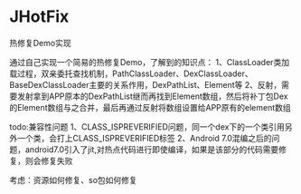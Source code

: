 # JHotFix
热修复Demo实现

通过自己实现一个简易的热修复Demo，了解到的知识点：
1、ClassLoader类加载过程，双亲委托查找机制，PathClassLoader、DexClassLoader、BaseDexClassLoader主要的关系作用，DexPathList、Element等
2、反射，需要发射拿到APP原本的DexPathList继而再找到Element数组，然后将补丁包Dex的Element数组与之合并，最后再通过反射将数组设置给APP原有的element数组

todo:兼容性问题 1、CLASS_ISPREVERIFIED问题，同一个dex下的一个类引用另外一个类，会打上CLASS_ISPREVERIFIED标签
2、Android 7.0混编之后的问题，android7.0引入了jit,对热点代码进行即使编译，如果是该部分的代码需要修复，则会修复失败

考虑：资源如何修复、so包如何修复
